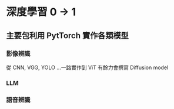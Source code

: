 # 深度學習 0 -> 1 #
## 主要包利用 PytTorch 實作各類模型 ##
### 影像辨識 ###
從 CNN, VGG, YOLO ...一路實作到 ViT
有餘力會撰寫 Diffusion model
### LLM  ###
### 語音辨識 ###